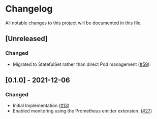 # Changelog

All notable changes to this project will be documented in this file.

## [Unreleased]

### Changed

- Migrated to StatefulSet rather than direct Pod management ([#59]).

[#59]: https://github.com/stackabletech/druid-operator/pull/59

## [0.1.0] - 2021-12-06

### Changed

- Initial Implementation ([#13])
- Enabled monitoring using the Prometheus emitter extension. ([#27])

[#13]: https://github.com/stackabletech/druid-operator/pull/13
[#27]: https://github.com/stackabletech/druid-operator/pull/27

